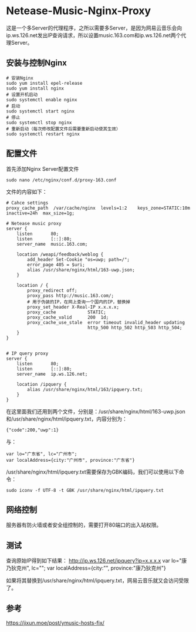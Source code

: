 # Netease-Music-Nginx-Proxy
这是一个多Server的代理程序，之所以需要多Server，是因为网易云音乐会向ip.ws.126.net发出IP查询请求，所以设置music.163.com和ip.ws.126.net两个代理Server。
## 安装与控制Nginx
```
# 安装Nginx
sudo yum install epel-release
sudo yum install nginx 
# 设置开机启动
sudo systemctl enable nginx
# 启动
sudo systemctl start nginx
# 停止
sudo systemctl stop nginx
# 重新启动（每次修改配置文件后需要重新启动使其生效）
sudo systemctl restart nginx
```

## 配置文件
首先添加Nginx Server配置文件
```
sudo nano /etc/nginx/conf.d/proxy-163.conf
```
文件的内容如下：
```
# Cahce settings
proxy_cache_path  /var/cache/nginx  levels=1:2    keys_zone=STATIC:10m inactive=24h  max_size=1g;

# Netease music proxy
server {
    listen       80;
    listen       [::]:80;
    server_name  music.163.com;

    location /weapi/feedback/weblog {
        add_header Set-Cookie "os=uwp; path=/";
        error_page 405 = $uri;
        alias /usr/share/nginx/html/163-uwp.json;
    }

    location / {
        proxy_redirect off;
        proxy_pass http://music.163.com/;
        # 用于伪装的IP，在网上查询一个国内的IP，替换掉
        proxy_set_header X-Real-IP x.x.x.x;
        proxy_cache            STATIC;
        proxy_cache_valid      200  1d;
        proxy_cache_use_stale  error timeout invalid_header updating
                               http_500 http_502 http_503 http_504;
    }
}


# IP query proxy
server {
    listen       80;
    listen       [::]:80;
    server_name  ip.ws.126.net;

    location /ipquery {
        alias /usr/share/nginx/html/163/ipquery.txt;
    }
}
```
在这里面我们还用到两个文件，分别是：/usr/share/nginx/html/163-uwp.json和/usr/share/nginx/html/ipquery.txt，内容分别为：
```
{"code":200,"uwp":1}
```
与：
```
var lo="广东省", lc="广州市";
var localAddress={city:"广州市", province:"广东省"}
```
/usr/share/nginx/html/ipquery.txt需要保存为GBK编码，我们可以使用以下命令：
```
sudo iconv -f UTF-8 -t GBK /usr/share/nginx/html/ipquery.txt
```

## 网络控制
服务器有防火墙或者安全组控制的，需要打开80端口的出入站权限。

## 测试
查询原始IP得到如下结果：
http://ip.ws.126.net/ipquery?ip=x.x.x.x
var lo="康乃狄克州", lc=""; var localAddress={city:"", province:"康乃狄克州"}

如果将其替换到/usr/share/nginx/html/ipquery.txt，网易云音乐就又会访问受限了。


## 参考
https://jixun.moe/post/ymusic-hosts-fix/

